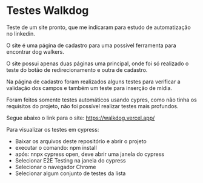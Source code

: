 
# Testes Walkdog

Teste de um site pronto, que me indicaram para estudo de automatização no linkedin.

O site é uma página de cadastro para uma possível ferramenta para encontrar dog walkers.

O site possui apenas duas páginas uma principal, onde foi só realizado o teste do botão de redirecionamento e outra de cadastro.

Na página de cadastro foram realizados alguns testes para verificar a validação dos campos e também um teste para inserção de mídia.

Foram feitos somente testes automáticos usando cypres, como não tinha os requisitos do projeto, não foi possível realizar testes mais profundos.

Segue abaixo o link para o site:
https://walkdog.vercel.app/

Para visualizar os testes em cypress:
* Baixar os arquivos deste repositório e abrir o projeto
* executar o comando: npm install
* após: nnpx cypress open, deve abrir uma janela do cypress
* Selecionar E2E Testing na janela do cypress
* Selecionar o navegador Chrome
* Selecionar algum conjunto de testes da lista
